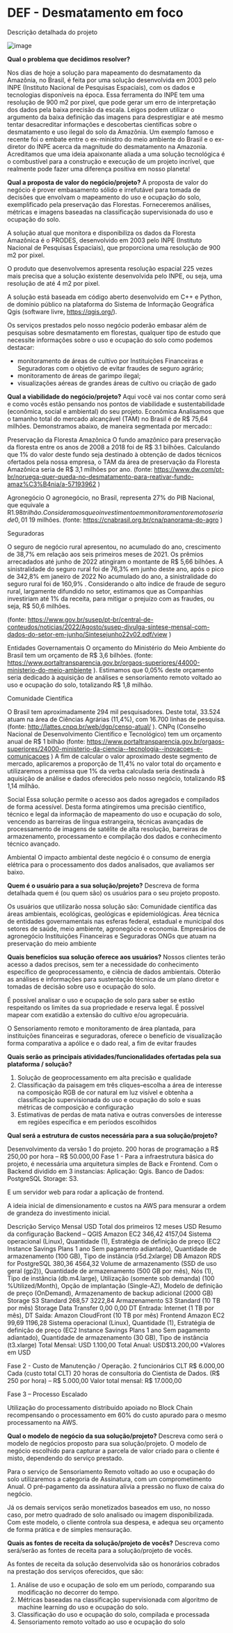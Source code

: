 # DEF - Desmatamento em foco 

Descrição detalhada do projeto

![image](https://user-images.githubusercontent.com/46010565/193409048-680000cb-d55f-4206-95ab-bfc9c96ee479.png)




**Qual o problema que  decidimos resolver?**

Nos dias de hoje a solução para mapeamento do desmatamento da Amazônia, no Brasil, é feita por uma solução desenvolvida em 2003 pelo INPE (Instituto Nacional de Pesquisas Espaciais), com os dados e tecnologias disponíveis na época.
Essa ferramenta do INPE tem uma resolução de 900 m2 por pixel, que pode gerar um erro de interpretação dos dados pela baixa precisão da escala.
Leigos podem utilizar o argumento da baixa definição das imagens para desprestigiar e até mesmo tentar desacreditar informações e descobertas científicas sobre o desmatamento e uso ilegal do solo da Amazônia.
Um exemplo famoso e recente foi o embate entre o ex-ministro do meio ambiente do Brasil e o ex-diretor do INPE acerca da magnitude do desmatamento na Amazonia. 
Acreditamos que uma ideia apaixonante aliada a uma solução tecnológica é o combustível para a construção e execução de um projeto incrível, que realmente pode fazer uma diferença positiva em nosso planeta!

**Qual a proposta de valor do negócio/projeto?**
A proposta de valor do negócio é prover embasamento sólido e irrefutável para tomada de decisões que envolvam o mapeamento do uso e ocupação do solo, exemplificado pela preservação das Florestas. Forneceremos análises, métricas e imagens baseadas na classificação supervisionada do uso e ocupação do solo. 

A solução atual que monitora e disponibiliza os dados da Floresta Amazônica é o PRODES, desenvolvido em 2003 pelo INPE (Instituto Nacional de Pesquisas Espaciais), que proporciona uma resolução de 900 m2 por pixel.

O produto que desenvolvemos apresenta resolução espacial 225 vezes mais precisa que a solução existente desenvolvida pelo INPE, ou seja, uma resolução de até 4 m2 por pixel.

A solução está baseada em código aberto desenvolvido em C++ e Python, de domínio público na plataforma do Sistema de Informação Geográfica Qgis (software livre, https://qgis.org/). 


Os serviços prestados pelo nosso negócio poderão embasar além de pesquisas sobre desmatamento em florestas, qualquer tipo de estudo que necessite informações sobre o uso e ocupação do solo como podemos destacar: 
* monitoramento de áreas de cultivo por Instituições Financeiras e Seguradoras com o objetivo de evitar fraudes de seguro agrário;
* monitoramento de áreas de garimpo ilegal;
* visualizações aéreas de grandes áreas de cultivo ou criação de gado

**Qual a viabilidade do negócio/projeto?**
Aqui você vai nos contar como será e como vocês estão pensando nos pontos de viabilidade e sustentabilidade (econômica, social e ambiental) do seu projeto.
Econômica
Analisamos que o tamanho total do mercado alcançável (TAM) no Brasil é de R$ 75,64 milhões. Demonstramos abaixo, de maneira segmentada por mercado::

Preservação da Floresta Amazônica
O fundo amazônico para preservação da floresta entre os anos de 2008 a 2018 foi de R$ 3.1 bilhões. Calculando que 1% do valor deste fundo seja destinado à obtenção de dados técnicos ofertados pela nossa empresa, o TAM da área de preservação da Floresta Amazônica seria de R$ 3,1 milhões por ano. (fonte: https://www.dw.com/pt-br/noruega-quer-queda-no-desmatamento-para-reativar-fundo-amaz%C3%B4nia/a-57193962 )

Agronegócio
O agronegócio, no Brasil, representa 27% do PIB Nacional, que equivale a R$1.98 trilhão. Consideramos que o investimento em monitoramento remoto seria de 0,01% da receita, ou seja, R$ 19 milhões. (fonte: https://cnabrasil.org.br/cna/panorama-do-agro )

Seguradoras

O seguro de negócio rural apresentou, no acumulado do ano, crescimento de 38,7% em relação aos seis primeiros meses de 2021. Os prêmios arrecadados até junho de 2022 atingiram o montante de R$ 5,66 bilhões. A sinistralidade do seguro rural foi de 76,3% em junho deste ano, após o pico de 342,8% em janeiro de 2022 No acumulado do ano, a sinistralidade do seguro rural foi de 160,9% . Considerando o alto índice de fraude de seguro rural, largamente difundido no setor, estimamos que as Companhias investiriam até 1% da receita, para mitigar o prejuízo com as fraudes, ou seja, R$ 50,6 milhões. 

(fonte: https://www.gov.br/susep/pt-br/central-de-conteudos/noticias/2022/Agosto/susep-divulga-sintese-mensal-com-dados-do-setor-em-junho/Sintesejunho22v02.pdf/view )

Entidades Governamentais
O orçamento do Ministério do Meio Ambiente do Brasil tem um orçamento de R$ 3,6 bilhões. (fonte: https://www.portaltransparencia.gov.br/orgaos-superiores/44000-ministerio-do-meio-ambiente ). Estimamos que 0,05% deste orçamento seria dedicado à aquisição de análises e sensoriamento remoto voltado ao uso e ocupação do solo, totalizando R$ 1,8 milhão.

Comunidade Científica

O Brasil tem aproximadamente 294 mil pesquisadores. Deste total, 33.524 atuam na área de Ciências Agrárias (11,4%), com 16.700 linhas de pesquisa. (fonte: http://lattes.cnpq.br/web/dgp/censo-atual/ ). CNPq (Conselho Nacional de Desenvolvimento Científico e Tecnológico) tem um orçamento anual de R$ 1 bilhão (fonte: https://www.portaltransparencia.gov.br/orgaos-superiores/24000-ministerio-da-ciencia--tecnologia--inovacoes-e-comunicacoes ) A fim de calcular o valor aproximado deste segmento de mercado, aplicaremos a proporção de 11,4% no valor total do orçamento e utilizaremos a premissa que 1% da verba calculada seria destinada à aquisição de análise e dados oferecidos pelo nosso negócio, totalizando R$ 1,14 milhão.


Social
Essa solução permite o acesso aos dados agregados e compilados de forma acessível. Desta forma atingiremos uma precisão científico, técnico e legal da informação de mapeamento do uso e ocupação do solo, vencendo as barreiras de língua estrangeira, técnicas avançadas de processamento de imagens de satélite de alta resolução, barreiras de armazenamento, processamento e compilação dos dados e conhecimento técnico avançado.

Ambiental
O impacto ambiental deste negócio é o consumo de energia elétrica para o processamento dos dados analisados, que avaliamos ser baixo.

**Quem é o usuário para a sua solução/projeto?**
Descreva de forma detalhada quem é (ou quem são) os usuários para o seu projeto proposto.

Os usuários que utilizarão nossa solução são:
Comunidade científica das áreas ambientais, ecológicas, geológicas e epidemiológicas. 
Área técnica de entidades governamentais nas esferas federal, estadual e municipal dos setores de saúde, meio ambiente, agronegócio e economia.
Empresários de agronegócio
Instituições Financeiras e Seguradoras
ONGs que atuam na preservação do meio ambiente


**Quais benefícios sua solução oferece aos usuários?**
Nossos clientes terão acesso a dados precisos, sem ter a necessidade do conhecimento específico de geoprocessamento, e ciência de dados ambientais.
Obterão as análises e informações para sustentação técnica de um plano diretor e tomadas de decisão sobre uso e ocupação do solo.

É possível analisar o uso e ocupação de solo para saber se estão respeitando os limites da sua propriedade e reserva legal. É possível mapear com exatidão a extensão do cultivo e/ou agropecuária.

O Sensoriamento remoto e monitoramento de área plantada, para instituições financeiras e seguradoras, oferece o benefício de visualização forma comparativa a apólice e o dado real, a fim de evitar fraudes


**Quais serão as principais atividades/funcionalidades ofertadas pela sua plataforma / solução?**

1) Solução de geoprocessamento em alta precisão e qualidade
2) Classificação da paisagem em três cliques–escolha a área de interesse na composição RGB de cor natural em luz visível e obtenha a classificação supervisionada do uso e ocupação do solo e suas métricas de composição e configuração
3) Estimativas de perdas de mata nativa e outras conversões de interesse em regiões específica e em períodos escolhidos

**Qual será a estrutura de custos necessária para a sua solução/projeto?**

Desenvolvimento da versão 1 do projeto.
200 horas de programação a R$ 250,00 por hora – R$ 50.000,00
Fase 1 - Para a infraestrutura básica do projeto, é necessária uma arquitetura simples de Back e Frontend.
Com o Backend dividido em 3 instancias:
Aplicação:		Qgis.
Banco de Dados:	PostgreSQL
Storage:		S3.

E um servidor web para rodar a aplicação de frontend.

A ideia inicial de dimensionamento e custos na AWS para mensurar a ordem de grandeza do investimento inicial.

Descrição	Serviço	Mensal
USD	Total dos primeiros 12 meses
USD	Resumo da configuração
Backend – QGIS	Amazon EC2	346,42	4157,04	Sistema operacional (Linux), Quantidade (1), Estratégia de definição de preço (EC2 Instance Savings Plans 1 ano Sem pagamento adiantado), Quantidade de armazenamento (100 GB), Tipo de instância (r5d.2xlarge)
DB	Amazon RDS for PostgreSQL	380,36	4564,32	Volume de armazenamento (SSD de uso geral (gp2)), Quantidade de armazenamento (500 GB por mês), Nós (1), Tipo de instância (db.m4.large), Utilização (somente sob demanda) (100 %Utilized/Month), Opção de implantação (Single-AZ), Modelo de definição de preço (OnDemand), Armazenamento de backup adicional (2000 GB)
Storage	S3 Standard	268,57	3222,84	Armazenamento S3 Standard (10 TB por mês)
Storage	Data Transfer	0,00	0,00	DT Entrada: Internet (1 TB por mês), DT Saída: Amazon CloudFront (10 TB por mês)
Frontend	Amazon EC2	99,69	1196,28	Sistema operacional (Linux), Quantidade (1), Estratégia de definição de preço (EC2 Instance Savings Plans 1 ano Sem pagamento adiantado), Quantidade de armazenamento (30 GB), Tipo de instância (t3.xlarge)
Total Mensal:  		USD 1.100,00
Total Anual:		USD$13.200,00
*Valores em USD

Fase 2 - Custo de Manutenção / Operação.
2 funcionários CLT R$ 6.000,00 Cada (custo total CLT)
20 horas de consultoria do Cientista de Dados. (R$ 250 por hora) – R$ 5.000,00
Valor total mensal: R$ 17.000,00

Fase 3 – Processo Escalado

Utilização do processamento distribuído apoiado no Block Chain recompensando o processamento em 60% do custo apurado para o mesmo processamento na AWS.

**Qual o modelo de negócio da sua solução/projeto?**
Descreva como será o modelo de negócios proposto para sua solução/projeto.
O modelo de negócio escolhido para capturar a parcela de valor criado para o cliente é misto, dependendo do serviço prestado.

Para o serviço de Sensoriamento Remoto voltado ao uso e ocupação do solo utilizaremos a categoria de Assinatura, com um comprometimento Anual. O pré-pagamento da assinatura alivia a pressão no fluxo de caixa do negócio.

Já os demais serviços serão monetizados baseados em uso, no nosso caso, por metro quadrado de solo analisado ou imagem disponibilizada. Com este modelo, o cliente controla sua despesa, e adequa seu orçamento de forma prática e de simples mensuração.

**Quais as fontes de receita da solução/projeto de vocês?**
Descreva como será/serão as fontes de receita para a solução/projeto de vocês.

As fontes de receita da solução desenvolvida são os honorários cobrados na prestação dos serviços oferecidos, que são:
1) Análise de uso e ocupação de solo em um período, comparando sua modificação no decorrer do tempo.
2) Métricas baseadas na classificação supervisionada com algoritmo de machine learning do uso e ocupação do solo.
3) Classificação do uso e ocupação do solo, compilada e processada
4) Sensoriamento remoto voltado ao uso e ocupação do solo
